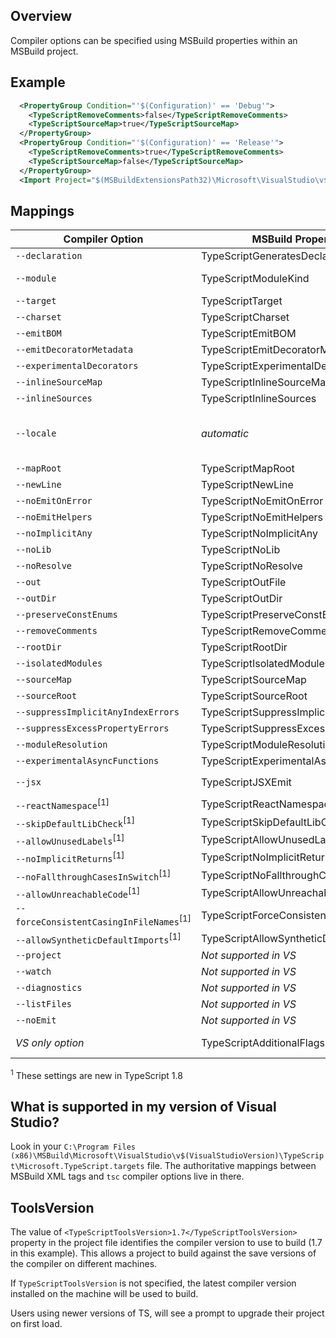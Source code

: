 ## Overview
Compiler options can be specified using MSBuild properties within an MSBuild project.

## Example

```XML
  <PropertyGroup Condition="'$(Configuration)' == 'Debug'">
    <TypeScriptRemoveComments>false</TypeScriptRemoveComments>
    <TypeScriptSourceMap>true</TypeScriptSourceMap>
  </PropertyGroup>
  <PropertyGroup Condition="'$(Configuration)' == 'Release'">
    <TypeScriptRemoveComments>true</TypeScriptRemoveComments>
    <TypeScriptSourceMap>false</TypeScriptSourceMap>
  </PropertyGroup>
  <Import Project="$(MSBuildExtensionsPath32)\Microsoft\VisualStudio\v$(VisualStudioVersion)\TypeScript\Microsoft.TypeScript.targets" Condition="Exists('$(MSBuildExtensionsPath32)\Microsoft\VisualStudio\v$(VisualStudioVersion)\TypeScript\Microsoft.TypeScript.targets')" />
```

## Mappings

Compiler Option | MSBuild Property Name | Allowed Values
----------------|-----------------------|------------
`--declaration` | TypeScriptGeneratesDeclarations | boolean
`--module` | TypeScriptModuleKind | `AMD`, `CommonJs`, `UMD`, or `System`
`--target` | TypeScriptTarget | `ES3`, `ES5`, or `ES6`
`--charset` | TypeScriptCharset |
`--emitBOM` | TypeScriptEmitBOM | boolean
`--emitDecoratorMetadata` | TypeScriptEmitDecoratorMetadata | boolean
`--experimentalDecorators` | TypeScriptExperimentalDecorators | boolean
`--inlineSourceMap` | TypeScriptInlineSourceMap | boolean
`--inlineSources` | TypeScriptInlineSources | boolean
`--locale` | *automatic* | Automatically set to PreferredUILang value
`--mapRoot` | TypeScriptMapRoot | File path
`--newLine` | TypeScriptNewLine | `CRLF` or `LF`
`--noEmitOnError` | TypeScriptNoEmitOnError | boolean
`--noEmitHelpers` | TypeScriptNoEmitHelpers | boolean
`--noImplicitAny` | TypeScriptNoImplicitAny | boolean
`--noLib` | TypeScriptNoLib | boolean
`--noResolve` | TypeScriptNoResolve | boolean
`--out` | TypeScriptOutFile | File path
`--outDir` | TypeScriptOutDir | File path
`--preserveConstEnums` | TypeScriptPreserveConstEnums | boolean
`--removeComments` | TypeScriptRemoveComments | boolean
`--rootDir` | TypeScriptRootDir | File path
`--isolatedModules` | TypeScriptIsolatedModules | boolean
`--sourceMap` | TypeScriptSourceMap | File path
`--sourceRoot` | TypeScriptSourceRoot | File path
`--suppressImplicitAnyIndexErrors` | TypeScriptSuppressImplicitAnyIndexErrors | boolean
`--suppressExcessPropertyErrors` | TypeScriptSuppressExcessPropertyErrors | boolean
`--moduleResolution` | TypeScriptModuleResolution | `Classic` or `Node`
`--experimentalAsyncFunctions` | TypeScriptExperimentalAsyncFunctions | boolean
`--jsx` | TypeScriptJSXEmit | `React` or `Preserve`
`--reactNamespace`<sup>[1]</sup> |TypeScriptReactNamespace|
`--skipDefaultLibCheck`<sup>[1]</sup> |TypeScriptSkipDefaultLibCheck| boolean
`--allowUnusedLabels`<sup>[1]</sup> |TypeScriptAllowUnusedLabels| boolean
`--noImplicitReturns`<sup>[1]</sup> |TypeScriptNoImplicitReturns| boolean
`--noFallthroughCasesInSwitch`<sup>[1]</sup>|TypeScriptNoFallthroughCasesInSwitch| boolean
`--allowUnreachableCode`<sup>[1]</sup> |TypeScriptAllowUnreachableCode| boolean
`--forceConsistentCasingInFileNames`<sup>[1]</sup>|TypeScriptForceConsistentCasingInFileNames| boolean
`--allowSyntheticDefaultImports`<sup>[1]</sup>|TypeScriptAllowSyntheticDefaultImports| boolean
`--project` | *Not supported in VS* |
`--watch` | *Not supported in VS* |
`--diagnostics` | *Not supported in VS* |
`--listFiles` | *Not supported in VS* |
`--noEmit` | *Not supported in VS* |
*VS only option* | TypeScriptAdditionalFlags | *Any compiler option*

<sup>1</sup> These settings are new in TypeScript 1.8

## What is supported in my version of Visual Studio?

Look in your `C:\Program Files (x86)\MSBuild\Microsoft\VisualStudio\v$(VisualStudioVersion)\TypeScript\Microsoft.TypeScript.targets` file.
The authoritative mappings between MSBuild XML tags and `tsc` compiler options live in there.


## ToolsVersion

The value of `<TypeScriptToolsVersion>1.7</TypeScriptToolsVersion>` property in the project file identifies the compiler version to use to build (1.7 in this example). This allows a project to build against the save versions of the compiler on different machines.

If `TypeScriptToolsVersion` is not specified, the latest compiler version installed on the machine will be used to build.

Users using newer versions of TS, will see a prompt to upgrade their project on first load.